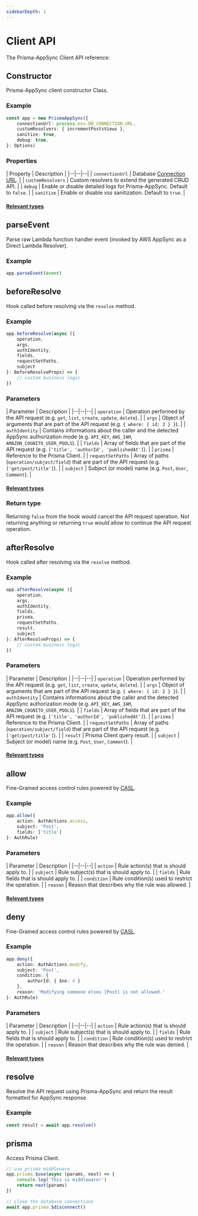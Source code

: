 ```yaml
---
sidebarDepth: 1
---
```


# Client API

The Prisma-AppSync Client API reference:

## Constructor

Prisma-AppSync client constructor Class.

### Example

```typescript
const app = new PrismaAppSync({
    connectionUrl: process.env.DB_CONNECTION_URL,
    customResolvers: { incrementPostsViews },
    sanitize: true,
    debug: true,
}: Options)
```

### Properties

| Property | Description |
|--|--|--|
| `connectionUrl` | Database [Connection URL](https://www.prisma.io/docs/reference/database-reference/connection-urls). |
| `customResolvers` | Custom resolvers to extend the generated CRUD API. |
| `debug` | Enable or disable detailed logs for Prisma-AppSync. Default to `false`. |
| `sanitize` | Enable or disable xss sanitization. Default to `true`. |

#### [Relevant types](/reference/client-types.html#constructor)

## parseEvent

Parse raw Lambda function handler event (invoked by AWS AppSync as a Direct Lambda Resolver).

### Example

```typescript
app.parseEvent(event)
```

## beforeResolve

Hook called before resolving via the `resolve` method.

### Example

```typescript
app.beforeResolve(async ({
    operation,
    args,
    authIdentity,
    fields,
    requestSetPaths,
    subject    
}: BeforeResolveProps) => {
    // custom business logic
})
```

### Parameters

| Parameter | Description |
|--|--|--|
| `operation` | Operation performed by the API request (e.g. `get`, `list`, `create`, `update`, `delete`). |
| `args` | Object of arguments that are part of the API request (e.g. `{ where: { id: 2 } }`). |
| `authIdentity` | Contains informations about the caller and the detected AppSync authorization mode (e.g. `API_KEY`, `AWS_IAM`, `AMAZON_COGNITO_USER_POOLS`). |
| `fields` | Array of fields that are part of the API request (e.g. `['title', 'authorId', 'publishedAt']`). |
| `prisma` | Reference to the Prisma Client. |
| `requestSetPaths` | Array of paths (`operation/subject/field`) that are part of the API request (e.g. `['get/post/title']`). |
| `subject` | Subject (or model) name (e.g. `Post`, `User`, `Comment`). |

#### [Relevant types](/reference/client-types.html#hooks)

### Return type

Returning `false` from the hook would cancel the API request operation. Not returning anything or returning `true` would allow to continue the API request operation.

## afterResolve

Hook called after resolving via the `resolve` method.

### Example

```typescript
app.afterResolve(async ({
    operation,
    args,
    authIdentity,
    fields,
    prisma,
    requestSetPaths,
    result,
    subject  
}: AfterResolveProps) => {
    // custom business logic
})
```

### Parameters

| Parameter | Description |
|--|--|--|
| `operation` | Operation performed by the API request (e.g. `get`, `list`, `create`, `update`, `delete`). |
| `args` | Object of arguments that are part of the API request (e.g. `{ where: { id: 2 } }`). |
| `authIdentity` | Contains informations about the caller and the detected AppSync authorization mode (e.g. `API_KEY`, `AWS_IAM`, `AMAZON_COGNITO_USER_POOLS`). |
| `fields` | Array of fields that are part of the API request (e.g. `['title', 'authorId', 'publishedAt']`). |
| `prisma` | Reference to the Prisma Client. |
| `requestSetPaths` | Array of paths (`operation/subject/field`) that are part of the API request (e.g. `['get/post/title']`). |
| `result` | Prisma Client query result. |
| `subject` | Subject (or model) name (e.g. `Post`, `User`, `Comment`). |

#### [Relevant types](/reference/client-types.html#hooks)

## allow

Fine-Grained access control rules powered by [CASL](https://casl.js.org).

### Example

```typescript
app.allow({
    action: AuthActions.access,
    subject: 'Post',
    fields: ['title']
}: AuthRule)
```

### Parameters

| Parameter | Description |
|--|--|--|
| `action` | Rule action(s) that is should apply to. |
| `subject` | Rule subject(s) that is should apply to. |
| `fields` | Rule fields that is should apply to. |
| `condition` | Rule condition(s) used to restrict the operation. |
| `reason` | Reason that describes why the rule was allowed. |

#### [Relevant types](/reference/client-types.html#access-control)

## deny

Fine-Grained access control rules powered by [CASL](https://casl.js.org).

### Example

```typescript
app.deny({
    action: AuthActions.modify,
    subject: 'Post',
    condition: {
        authorId: { $ne: 4 }
    },
    reason: 'Modifying someone elses [Post] is not allowed.'
}: AuthRule)
```

### Parameters

| Parameter | Description |
|--|--|--|
| `action` | Rule action(s) that is should apply to. |
| `subject` | Rule subject(s) that is should apply to. |
| `fields` | Rule fields that is should apply to. |
| `condition` | Rule condition(s) used to restrict the operation. |
| `reason` | Reason that describes why the rule was denied. |

#### [Relevant types](/reference/client-types.html#access-control)

## resolve

Resolve the API request using Prisma-AppSync and return the result formatted for AppSync response.

### Example

```typescript
const result = await app.resolve()
```

## prisma

Access Prisma Client.

```typescript
// use prisma middleware
app.prisma.$use(async (params, next) => {
    console.log('This is middleware!')
    return next(params)
})

// close the database connections
await app.prisma.$disconnect()
```
